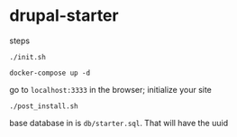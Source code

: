 # drupal-starter

steps

`./init.sh`

`docker-compose up -d`

go to `localhost:3333` in the browser; initialize your site

`./post_install.sh`

base database in is `db/starter.sql`. That will have the uuid
